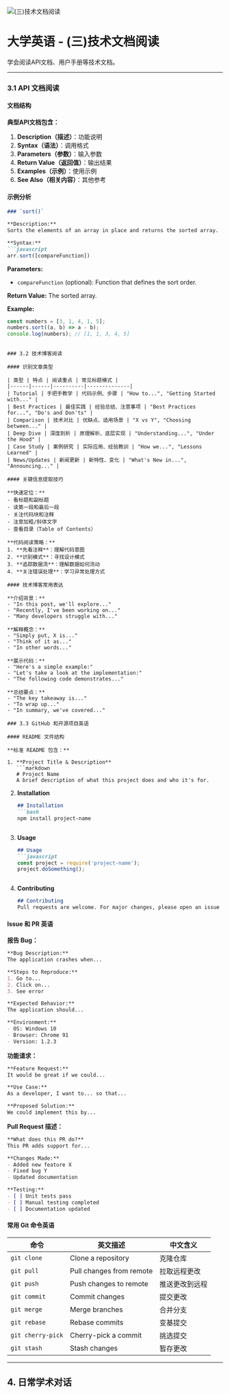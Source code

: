 ![(三)技术文档阅读](https://via.placeholder.com/800x200?text=Technical+Documentation)

# 大学英语 - (三)技术文档阅读

学会阅读API文档、用户手册等技术文档。

---


### 3.1 API 文档阅读

#### 文档结构

**典型API文档包含：**

1. **Description（描述）**：功能说明
2. **Syntax（语法）**：调用格式
3. **Parameters（参数）**：输入参数
4. **Return Value（返回值）**：输出结果
5. **Examples（示例）**：使用示例
6. **See Also（相关内容）**：其他参考

#### 示例分析

```markdown
### `sort()`

**Description:**
Sorts the elements of an array in place and returns the sorted array.

**Syntax:**
```javascript
arr.sort([compareFunction])
```

**Parameters:**
- `compareFunction` (optional): Function that defines the sort order.

**Return Value:**
The sorted array.

**Example:**
```javascript
const numbers = [3, 1, 4, 1, 5];
numbers.sort((a, b) => a - b);
console.log(numbers); // [1, 1, 3, 4, 5]
```
```

### 3.2 技术博客阅读

#### 识别文章类型

| 类型 | 特点 | 阅读重点 | 常见标题模式 |
|------|------|----------|--------------|
| Tutorial | 手把手教学 | 代码示例、步骤 | "How to...", "Getting Started with..." |
| Best Practices | 最佳实践 | 经验总结、注意事项 | "Best Practices for...", "Do's and Don'ts" |
| Comparison | 技术对比 | 优缺点、适用场景 | "X vs Y", "Choosing between..." |
| Deep Dive | 深度剖析 | 原理解析、底层实现 | "Understanding...", "Under the Hood" |
| Case Study | 案例研究 | 实际应用、经验教训 | "How we...", "Lessons Learned" |
| News/Updates | 新闻更新 | 新特性、变化 | "What's New in...", "Announcing..." |

#### 关键信息提取技巧

**快速定位：**
- 看标题和副标题
- 读第一段和最后一段
- 关注代码块和注释
- 注意加粗/斜体文字
- 查看目录（Table of Contents）

**代码阅读策略：**
1. **先看注释**：理解代码意图
2. **识别模式**：寻找设计模式
3. **追踪数据流**：理解数据如何流动
4. **关注错误处理**：学习异常处理方式

#### 技术博客常用表达

**介绍背景：**
- "In this post, we'll explore..."
- "Recently, I've been working on..."
- "Many developers struggle with..."

**解释概念：**
- "Simply put, X is..."
- "Think of it as..."
- "In other words..."

**展示代码：**
- "Here's a simple example:"
- "Let's take a look at the implementation:"
- "The following code demonstrates..."

**总结要点：**
- "The key takeaway is..."
- "To wrap up..."
- "In summary, we've covered..."

### 3.3 GitHub 和开源项目英语

#### README 文件结构

**标准 README 包含：**

1. **Project Title & Description**
   ```markdown
   # Project Name
   A brief description of what this project does and who it's for.
   ```

2. **Installation**
   ```markdown
   ## Installation
   ```bash
   npm install project-name
   ```
   ```

3. **Usage**
   ```markdown
   ## Usage
   ```javascript
   const project = require('project-name');
   project.doSomething();
   ```
   ```

4. **Contributing**
   ```markdown
   ## Contributing
   Pull requests are welcome. For major changes, please open an issue first.
   ```

#### Issue 和 PR 英语

**报告 Bug：**
```markdown
**Bug Description:**
The application crashes when...

**Steps to Reproduce:**
1. Go to...
2. Click on...
3. See error

**Expected Behavior:**
The application should...

**Environment:**
- OS: Windows 10
- Browser: Chrome 91
- Version: 1.2.3
```

**功能请求：**
```markdown
**Feature Request:**
It would be great if we could...

**Use Case:**
As a developer, I want to... so that...

**Proposed Solution:**
We could implement this by...
```

**Pull Request 描述：**
```markdown
**What does this PR do?**
This PR adds support for...

**Changes Made:**
- Added new feature X
- Fixed bug Y
- Updated documentation

**Testing:**
- [ ] Unit tests pass
- [ ] Manual testing completed
- [ ] Documentation updated
```

#### 常用 Git 命令英语

| 命令 | 英文描述 | 中文含义 |
|------|----------|----------|
| `git clone` | Clone a repository | 克隆仓库 |
| `git pull` | Pull changes from remote | 拉取远程更改 |
| `git push` | Push changes to remote | 推送更改到远程 |
| `git commit` | Commit changes | 提交更改 |
| `git merge` | Merge branches | 合并分支 |
| `git rebase` | Rebase commits | 变基提交 |
| `git cherry-pick` | Cherry-pick a commit | 挑选提交 |
| `git stash` | Stash changes | 暂存更改 |

---

## 4. 日常学术对话